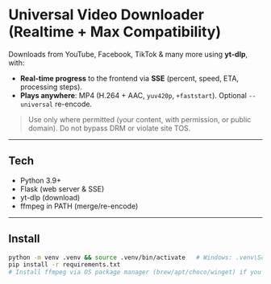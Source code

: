 # Universal Video Downloader (Realtime + Max Compatibility)

Downloads from YouTube, Facebook, TikTok & many more using **yt-dlp**, with:
- **Real-time progress** to the frontend via **SSE** (percent, speed, ETA, processing steps).
- **Plays anywhere**: MP4 (H.264 + AAC, `yuv420p`, `+faststart`). Optional `--universal` re-encode.

> Use only where permitted (your content, with permission, or public domain). Do not bypass DRM or violate site TOS.

---

## Tech
- Python 3.9+
- Flask (web server & SSE)
- yt-dlp (download)
- ffmpeg in PATH (merge/re-encode)

---

## Install
```bash
python -m venv .venv && source .venv/bin/activate   # Windows: .venv\Scripts\activate
pip install -r requirements.txt
# Install ffmpeg via OS package manager (brew/apt/choco/winget) if you don't already have it.
